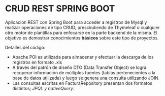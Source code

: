 # CRUD REST SPRING BOOT

Aplicación REST con Spring Boot para acceder a registros de Mysql y realizar operaciones de tipo CRUD, prescindiendo de Thymeleaf o cualquier otro motor de plantillas para enfocarse en la parte backend de la misma. El objetivo es demostrar conocimientos __básicos__ sobre este tipo de proyectos.

Detalles del código:
* Apache POI es utilizada para almacenar y efectuar la descarga de los registros en formato .xls
* A través del patrón de diseño DTO (Data Transfer Object) se logra recuperar información de múltiples fuentes (tablas pertenecientes a la base de datos utilizada) y luego se genera una consulta utilizando JOIN.
* Las consultas escritas en FacturaRepository presentan dos formatos distintos; *JPQL y nativeQuery*.
